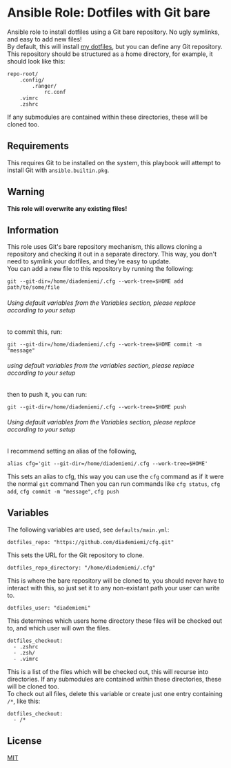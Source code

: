 # Ansible Role: Dotfiles with Git bare
Ansible role to install dotfiles using a Git bare repository. No ugly symlinks, and easy to add new files!  
By default, this will install [my dotfiles](https://github.com/diademiemi/cfg), but you can define any Git repository.  
This repository should be structured as a home directory, for example, it should look like this:
```
repo-root/
	.config/
		.ranger/
			rc.conf
	.vimrc
	.zshrc
```
If any submodules are contained within these directories, these will be cloned too.  

## Requirements
This requires Git to be installed on the system, this playbook will attempt to install Git with `ansible.builtin.pkg`.  

## Warning
**This role will overwrite any existing files!**  

## Information
This role uses Git's bare repository mechanism, this allows cloning a repository and checking it out in a separate directory. This way, you don't need to symlink your dotfiles, and they're easy to update.  
You can add a new file to this repository by running the following:  
```
git --git-dir=/home/diademiemi/.cfg --work-tree=$HOME add path/to/some/file
```
###### Using default variables from the Variables section, please replace according to your setup

to commit this, run:
```
git --git-dir=/home/diademiemi/.cfg --work-tree=$HOME commit -m "message"
```
###### using default variables from the variables section, please replace according to your setup

then to push it, you can run:
```
git --git-dir=/home/diademiemi/.cfg --work-tree=$HOME push
```
###### Using default variables from the Variables section, please replace according to your setup

I recommend setting an alias of the following,
```
alias cfg='git --git-dir=/home/diademiemi/.cfg --work-tree=$HOME'
```
This sets an alias to cfg, this way you can use the `cfg` command as if it were the normal `git` command
Then you can run commands like `cfg status`, `cfg add`, `cfg commit -m "message"`, `cfg push`  

## Variables
The following variables are used, see `defaults/main.yml`: 
```
dotfiles_repo: "https://github.com/diademiemi/cfg.git"
```
This sets the URL for the Git repository to clone.  

```
dotfiles_repo_directory: "/home/diademiemi/.cfg"
```
This is where the bare repository will be cloned to, you should never have to interact with this, so just set it to any non-existant path your user can write to.  

```
dotfiles_user: "diademiemi"
```  
This determines which users home directory these files will be checked out to, and which user will own the files.  

```
dotfiles_checkout:
  - .zshrc
  - .zsh/
  - .vimrc
```
This is a list of the files which will be checked out, this will recurse into directories. If any submodules are contained within these directories, these will be cloned too.  
To check out all files, delete this variable or create just one entry containing `/*`, like this:  
```
dotfiles_checkout:
  - /*
```

## License
[MIT](./LICENSE)
